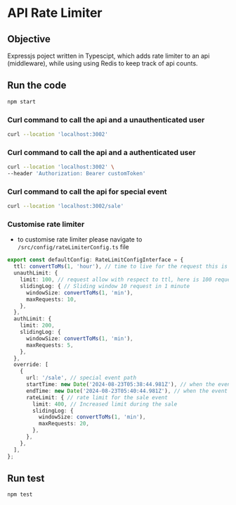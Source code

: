 # API Rate Limiter

## Objective
Expressjs poject written in Typescipt, which adds rate limiter to an api (middleware), while using using Redis to keep track of api counts.

## Run the code
```sh
npm start
```

### Curl command to call the api and a unauthenticated user
```sh
curl --location 'localhost:3002'
```

### Curl command to call the api and a authenticated user
```sh
curl --location 'localhost:3002' \
--header 'Authorization: Bearer customToken'
```

### Curl command to call the api for special event
```sh
curl --location 'localhost:3002/sale'
```

### Customise rate limiter
- to customise rate limiter please navigate to `/src/config/rateLimiterConfig.ts` file

```typescript
export const defaultConfig: RateLimitConfigInterface = {
  ttl: convertToMs(1, 'hour'), // time to live for the request this is set to 1 hour
  unauthLimit: {
    limit: 100, // request allow with respect to ttl, here is 100 request in an hour
    slidingLog: { // Sliding window 10 request in 1 minute
      windowSize: convertToMs(1, 'min'),
      maxRequests: 10,
    },
  },
  authLimit: {
    limit: 200,
    slidingLog: {
      windowSize: convertToMs(1, 'min'),
      maxRequests: 5,
    },
  },
  override: [
    {
      url: '/sale', // special event path
      startTime: new Date('2024-08-23T05:38:44.981Z'), // when the event starts
      endTime: new Date('2024-08-23T05:40:44.981Z'), // when the event ends
      rateLimit: { // rate limit for the sale event
        limit: 400, // Increased limit during the sale
        slidingLog: {
          windowSize: convertToMs(1, 'min'),
          maxRequests: 20,
        },
      },
    },
  ],
};
```

## Run test
```sh
npm test
```
